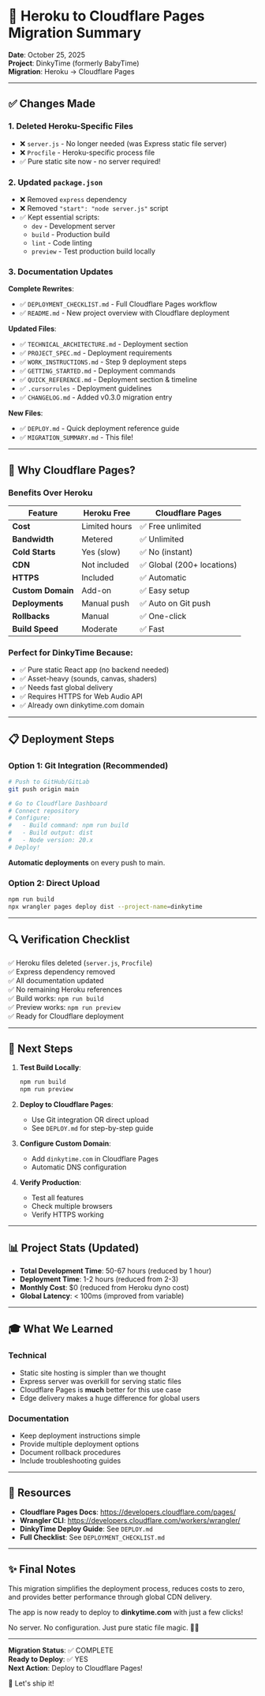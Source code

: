 # 🔄 Heroku to Cloudflare Pages Migration Summary

**Date**: October 25, 2025  
**Project**: DinkyTime (formerly BabyTime)  
**Migration**: Heroku → Cloudflare Pages  

---

## ✅ Changes Made

### 1. Deleted Heroku-Specific Files
- ❌ `server.js` - No longer needed (was Express static file server)
- ❌ `Procfile` - Heroku-specific process file
- ✅ Pure static site now - no server required!

### 2. Updated `package.json`
- ❌ Removed `express` dependency
- ❌ Removed `"start": "node server.js"` script
- ✅ Kept essential scripts:
  - `dev` - Development server
  - `build` - Production build
  - `lint` - Code linting
  - `preview` - Test production build locally

### 3. Documentation Updates

**Complete Rewrites**:
- ✅ `DEPLOYMENT_CHECKLIST.md` - Full Cloudflare Pages workflow
- ✅ `README.md` - New project overview with Cloudflare deployment

**Updated Files**:
- ✅ `TECHNICAL_ARCHITECTURE.md` - Deployment section
- ✅ `PROJECT_SPEC.md` - Deployment requirements
- ✅ `WORK_INSTRUCTIONS.md` - Step 9 deployment steps
- ✅ `GETTING_STARTED.md` - Deployment commands
- ✅ `QUICK_REFERENCE.md` - Deployment section & timeline
- ✅ `.cursorrules` - Deployment guidelines
- ✅ `CHANGELOG.md` - Added v0.3.0 migration entry

**New Files**:
- ✅ `DEPLOY.md` - Quick deployment reference guide
- ✅ `MIGRATION_SUMMARY.md` - This file!

---

## 🎯 Why Cloudflare Pages?

### Benefits Over Heroku

| Feature | Heroku Free | Cloudflare Pages |
|---------|-------------|------------------|
| **Cost** | Limited hours | ✅ Free unlimited |
| **Bandwidth** | Metered | ✅ Unlimited |
| **Cold Starts** | Yes (slow) | ✅ No (instant) |
| **CDN** | Not included | ✅ Global (200+ locations) |
| **HTTPS** | Included | ✅ Automatic |
| **Custom Domain** | Add-on | ✅ Easy setup |
| **Deployments** | Manual push | ✅ Auto on Git push |
| **Rollbacks** | Manual | ✅ One-click |
| **Build Speed** | Moderate | ✅ Fast |

### Perfect for DinkyTime Because:
- ✅ Pure static React app (no backend needed)
- ✅ Asset-heavy (sounds, canvas, shaders)
- ✅ Needs fast global delivery
- ✅ Requires HTTPS for Web Audio API
- ✅ Already own dinkytime.com domain

---

## 📋 Deployment Steps

### Option 1: Git Integration (Recommended)

```bash
# Push to GitHub/GitLab
git push origin main

# Go to Cloudflare Dashboard
# Connect repository
# Configure:
#   - Build command: npm run build
#   - Build output: dist
#   - Node version: 20.x
# Deploy!
```

**Automatic deployments** on every push to main.

### Option 2: Direct Upload

```bash
npm run build
npx wrangler pages deploy dist --project-name=dinkytime
```

---

## 🔍 Verification Checklist

✅ Heroku files deleted (`server.js`, `Procfile`)  
✅ Express dependency removed  
✅ All documentation updated  
✅ No remaining Heroku references  
✅ Build works: `npm run build`  
✅ Preview works: `npm run preview`  
✅ Ready for Cloudflare deployment  

---

## 🚀 Next Steps

1. **Test Build Locally**:
   ```bash
   npm run build
   npm run preview
   ```

2. **Deploy to Cloudflare Pages**:
   - Use Git integration OR direct upload
   - See `DEPLOY.md` for step-by-step guide

3. **Configure Custom Domain**:
   - Add `dinkytime.com` in Cloudflare Pages
   - Automatic DNS configuration

4. **Verify Production**:
   - Test all features
   - Check multiple browsers
   - Verify HTTPS working

---

## 📊 Project Stats (Updated)

- **Total Development Time**: 50-67 hours (reduced by 1 hour)
- **Deployment Time**: 1-2 hours (reduced from 2-3)
- **Monthly Cost**: $0 (reduced from Heroku dyno cost)
- **Global Latency**: < 100ms (improved from variable)

---

## 🎓 What We Learned

### Technical
- Static site hosting is simpler than we thought
- Express server was overkill for serving static files
- Cloudflare Pages is **much** better for this use case
- Edge delivery makes a huge difference for global users

### Documentation
- Keep deployment instructions simple
- Provide multiple deployment options
- Document rollback procedures
- Include troubleshooting guides

---

## 🔗 Resources

- **Cloudflare Pages Docs**: https://developers.cloudflare.com/pages/
- **Wrangler CLI**: https://developers.cloudflare.com/workers/wrangler/
- **DinkyTime Deploy Guide**: See `DEPLOY.md`
- **Full Checklist**: See `DEPLOYMENT_CHECKLIST.md`

---

## ✨ Final Notes

This migration simplifies the deployment process, reduces costs to zero, and provides better performance through global CDN delivery.

The app is now ready to deploy to **dinkytime.com** with just a few clicks!

No server. No configuration. Just pure static file magic. 🎨✨

---

**Migration Status**: ✅ COMPLETE  
**Ready to Deploy**: ✅ YES  
**Next Action**: Deploy to Cloudflare Pages!  

🚀 Let's ship it!
